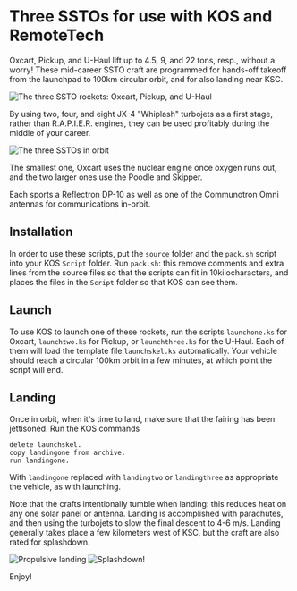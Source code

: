 # Three SSTOs for use with KOS and RemoteTech
Oxcart, Pickup, and U-Haul lift up to 4.5, 9, and 22 tons, resp., without a worry!
These mid-career SSTO craft are programmed for hands-off takeoff from the launchpad to 100km circular orbit, and for also landing near KSC.

![The three SSTO rockets: Oxcart, Pickup, and U-Haul](http://i.imgur.com/5GZjWdr.jpg "The three SSTO rockets: Oxcart, Pickup, and U-Haul")

By using two, four, and eight JX-4 "Whiplash" turbojets as a first stage, rather than R.A.P.I.E.R. engines, they can be used profitably during the middle of your career.

![The three SSTOs in orbit](http://i.imgur.com/toiXWJI.jpg "The three SSTOs in orbit")

The smallest one, Oxcart uses the nuclear engine once oxygen runs out, and the two larger ones use the Poodle and Skipper.

Each sports a Reflectron DP-10 as well as one of the Communotron Omni antennas for communications in-orbit. 

## Installation

In order to use these scripts, put the `source` folder and the `pack.sh` script into your KOS `Script` folder. Run `pack.sh`: 
this remove comments and extra lines from the source files so that the scripts can fit in 10kilocharacters, and places the files
in the `Script` folder so that KOS can see them.

## Launch

To use KOS to launch one of these rockets, run the scripts `launchone.ks` for Oxcart, `launchtwo.ks` for Pickup, or `launchthree.ks` for the U-Haul.
Each of them will load the template file `launchskel.ks` automatically. Your vehicle should reach a circular 100km orbit in a few minutes,
at which point the script will end.

## Landing

Once in orbit, when it's time to land, make sure that the fairing has been jettisoned. 
Run the KOS commands

    delete launchskel.
    copy landingone from archive.
    run landingone.

With `landingone` replaced with `landingtwo` or `landingthree` as appropriate the vehicle, as with launching.

Note that the crafts intentionally tumble when landing: this reduces heat on any one solar panel or antenna.
Landing is accomplished with parachutes, and then using the turbojets to slow the final descent to 4-6 m/s. 
Landing generally takes place a few kilometers west of KSC, but the craft are also rated for splashdown.

![Propulsive landing](http://i.imgur.com/wqx4Rd0.jpg "Propulsive landing")
![Splashdown!](http://i.imgur.com/dDXo3lQ.png "Splashdown!")

Enjoy!
